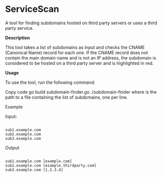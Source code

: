 # ServiceScan

A tool for finding subdomains hosted on third party servers or uses a third party service.

**Description**

This tool takes a list of subdomains as input and checks the CNAME (Canonical Name) record for each one. If the CNAME record does not contain the main domain name and is not an IP address, the subdomain is considered to be hosted on a third party server and is highlighted in red.

**Usage**

To use the tool, run the following command:

Copy code
go build subdomain-finder.go
./subdomain-finder <filename>
where <filename> is the path to a file containing the list of subdomains, one per line.

Example

Input:

```

sub1.example.com
sub2.example.com
sub3.example.com

```
  
Output 
```

sub1.example.com [example.com]
sub2.example.com [ezample.thirdparty.com]
sub3.example.com [1.2.3.4]
```
